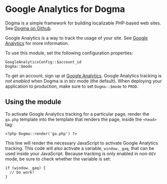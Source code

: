 Google Analytics for Dogma
==========================

Dogma is a simple framework for building localizable PHP-based web sites. See
[Dogma on Github](https://github.com/jkinner/dogma).

Google Analytics is a way to track the usage of your site. See 
[Google Analytics](http://www.google.com/analytics) for more information.

To use this module, set the following configuration properties:

    GoogleAnalyticsConfig::$account_id
    Dogma::$mode

To get an account, sign up at [Google Analytics](http://www.google.com/analytics). Google
Analytics tracking is *not enabled* when Dogma is in `DEV` mode (the default). When deploying
your application to production, make sure to set `Dogma::$mode` to `PROD`.

Using the module
----------------
To activate Google Analytics tracking for a particular page, render the `ga.php` template
into the template that renders the page, inside the `<head>` tag:

    <?php Dogma::render('ga.php') ?>

This line will render the necessary JavaScript to activate Google Analytics tracking. This
code will also activate a variable, `window._gaq`, that can be used inside your JavaScript.
Because tracking is only enabled in non-`DEV` mode, be sure to check whether the variable
is set:

    if (window._gaq) {
      // Do work!
    }

